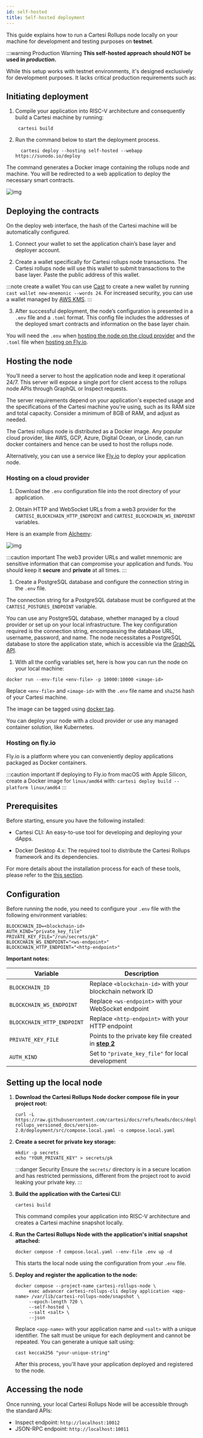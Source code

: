 ```yaml
---
id: self-hosted
title: Self-hosted deployment
---
```


This guide explains how to run a Cartesi Rollups node locally on your machine for development and testing purposes on **testnet**.

:::warning Production Warning
**This self-hosted approach should NOT be used in *production*.** 

While this setup works with testnet environments, it's designed exclusively for development purposes. It lacks critical production requirements such as:

## Initiating deployment

1. Compile your application into RISC-V architecture and consequently build a Cartesi machine by running:

   ```shell
    cartesi build
   ```

2. Run the command below to start the deployment process.

   ```shell
     cartesi deploy --hosting self-hosted --webapp https://sunodo.io/deploy
   ```

  The command generates a Docker image containing the rollups node and machine. You will be redirected to a web application to deploy the necessary smart contracts.

  ![img](../../../static/img/v1.3/deploy.png)

## Deploying the contracts

On the deploy web interface, the hash of the Cartesi machine will be automatically configured.

1. Connect your wallet to set the application chain’s base layer and deployer account.

2. Create a wallet specifically for Cartesi rollups node transactions. The Cartesi rollups node will use this wallet to submit transactions to the base layer. Paste the public address of this wallet.

  :::note create a wallet
  You can use [Cast](https://book.getfoundry.sh/reference/cast/cast-wallet-new-mnemonic) to create a new wallet by running `cast wallet new-mnemonic --words 24`. For increased security, you can use a wallet managed by [AWS KMS](https://aws.amazon.com/blogs/database/part1-use-aws-kms-to-securely-manage-ethereum-accounts/).
  :::

3. After successful deployment, the node’s configuration is presented in a `.env` file and a `.toml` format. This config file includes the addresses of the deployed smart contracts and information on the base layer chain.

  You will need the `.env` when [hosting the node on the cloud provider](./self-hosted.md/#hosting-on-a-cloud-provider) and the `.toml` file when [hosting on Fly.io](./self-hosted.md/#hosting-on-flyio).

<!-- <video width="100%" controls poster="/static/img/v1.3/deploy.png">
    <source src="/videos/Deploy_Success.mp4" type="video/mp4" />
    Your browser does not support video tags.
</video> -->


## Hosting the node

You’ll need a server to host the application node and keep it operational 24/7. This server will expose a single port for client access to the rollups node APIs through GraphQL or Inspect requests.


The server requirements depend on your application's expected usage and the specifications of the Cartesi machine you're using, such as its RAM size and total capacity. Consider a minimum of 8GB of RAM, and adjust as needed.


The Cartesi rollups node is distributed as a Docker image. Any popular cloud provider, like AWS, GCP, Azure, Digital Ocean, or Linode, can run docker containers and hence can be used to host the rollups node.

Alternatively, you can use a service like [Fly.io](https://fly.io/) to deploy your application node.

### Hosting on a cloud provider

1. Download the `.env` configuration file into the root directory of your application.

1. Obtain HTTP and WebSocket URLs from a web3 provider for the `CARTESI_BLOCKCHAIN_HTTP_ENDPOINT` and `CARTESI_BLOCKCHAIN_WS_ENDPOINT` variables.

  Here is an example from [Alchemy](https://dashboard.alchemy.com/):

  ![img](../../../static/img/v1.3/alchemy.png)

  :::caution important
  The web3 provider URLs and wallet mnemonic are sensitive information that can compromise your application and funds. You should keep it **secure** and **private** at all times.
  :::

1. Create a PostgreSQL database and configure the connection string in the `.env` file.

  The connection string for a PostgreSQL database must be configured at the `CARTESI_POSTGRES_ENDPOINT` variable.

  You can use any PostgreSQL database, whether managed by a cloud provider or set up on your local infrastructure. The key configuration required is the connection string, encompassing the database URL, username, password, and name. The node necessitates a PostgreSQL database to store the application state, which is accessible via the [GraphQL API](../api-reference/graphql/basics.md).

1. With all the config variables set, here is how you can run the node on your local machine:

  ```
  docker run --env-file <env-file> -p 10000:10000 <image-id>
  ```

  Replace `<env-file>` and `<image-id>` with the `.env` file name and `sha256` hash of your Cartesi machine.

  The image can be tagged using [docker tag](https://docs.docker.com/reference/cli/docker/image/tag/).

  You can deploy your node with a cloud provider or use any managed container solution, like Kubernetes. 

### Hosting on fly.io

Fly.io is a platform where you can conveniently deploy applications packaged as Docker containers.

:::caution important
If deploying to Fly.io from macOS with Apple Silicon, create a Docker image for `linux/amd64` with: `cartesi deploy build --platform linux/amd64`
:::

## Prerequisites

Before starting, ensure you have the following installed:

- Cartesi CLI: An easy-to-use tool for developing and deploying your dApps.

- Docker Desktop 4.x: The required tool to distribute the Cartesi Rollups framework and its dependencies.

For more details about the installation process for each of these tools, please refer to the [this section](../development/installation.md).

## Configuration

Before running the node, you need to configure your `.env` file with the following environment variables:

```shell
BLOCKCHAIN_ID=<blockchain-id>
AUTH_KIND="private_key_file"
PRIVATE_KEY_FILE="/run/secrets/pk"
BLOCKCHAIN_WS_ENDPOINT="<ws-endpoint>"
BLOCKCHAIN_HTTP_ENDPOINT="<http-endpoint>"
```

**Important notes:**

| Variable | Description |
|----------|-------------|
| `BLOCKCHAIN_ID` | Replace `<blockchain-id>` with your blockchain network ID |
| `BLOCKCHAIN_WS_ENDPOINT` | Replace `<ws-endpoint>` with your WebSocket endpoint |
| `BLOCKCHAIN_HTTP_ENDPOINT` | Replace `<http-endpoint>` with your HTTP endpoint |
| `PRIVATE_KEY_FILE` | Points to the private key file created in [**step 2**](#setting-up-the-local-node) |
| `AUTH_KIND` | Set to `"private_key_file"` for local development |

## Setting up the local node

1. **Download the Cartesi Rollups Node docker compose file in your project root:**

   ```shell
   curl -L https://raw.githubusercontent.com/cartesi/docs/refs/heads/docs/deployment/cartesi-rollups_versioned_docs/version-2.0/deployment/src/compose.local.yaml -o compose.local.yaml
   ```

2. **Create a secret for private key storage:**

   ```shell
   mkdir -p secrets
   echo "YOUR_PRIVATE_KEY" > secrets/pk
   ```

   :::danger Security
   Ensure the `secrets/` directory is in a secure location and has restricted permissions, different from the project root to avoid leaking your private key.
   :::

3. **Build the application with the Cartesi CLI:**

   ```shell
   cartesi build
   ```

   This command compiles your application into RISC-V architecture and creates a Cartesi machine snapshot locally.

4. **Run the Cartesi Rollups Node with the application's initial snapshot attached:**

   ```shell
   docker compose -f compose.local.yaml --env-file .env up -d
   ```

   This starts the local node using the configuration from your `.env` file.

5. **Deploy and register the application to the node:**

   ```shell
   docker compose --project-name cartesi-rollups-node \
        exec advancer cartesi-rollups-cli deploy application <app-name> /var/lib/cartesi-rollups-node/snapshot \
        --epoch-length 720 \
        --self-hosted \
        --salt <salt> \
        --json
   ```

   Replace `<app-name>` with your application name and `<salt>` with a unique identifier. The salt must be unique for each deployment and cannot be repeated. You can generate a unique salt using:

   ```shell
   cast keccak256 "your-unique-string"
   ```

   After this process, you'll have your application deployed and registered to the node.

## Accessing the node

Once running, your local Cartesi Rollups Node will be accessible through the standard APIs:

- Inspect endpoint: `http://localhost:10012`
- JSON-RPC endpoint: `http://localhost:10011`